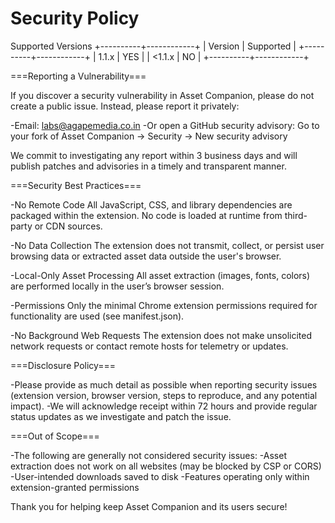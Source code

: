 # Security Policy

Supported Versions
+----------+------------+
| Version  | Supported  |
+----------+------------+
| 1.1.x    |    YES     |
| <1.1.x   |    NO      |
+----------+------------+

===Reporting a Vulnerability===

If you discover a security vulnerability in Asset Companion, please do not create a public issue. Instead, please report it privately:

-Email: labs@agapemedia.co.in
-Or open a GitHub security advisory:
Go to your fork of Asset Companion → Security → New security advisory

We commit to investigating any report within 3 business days and will publish patches and advisories in a timely and transparent manner.

===Security Best Practices===

-No Remote Code
All JavaScript, CSS, and library dependencies are packaged within the extension. No code is loaded at runtime from third-party or CDN sources.

-No Data Collection
The extension does not transmit, collect, or persist user browsing data or extracted asset data outside the user's browser.

-Local-Only Asset Processing
All asset extraction (images, fonts, colors) are performed locally in the user’s browser session.

-Permissions
Only the minimal Chrome extension permissions required for functionality are used (see manifest.json).

-No Background Web Requests
The extension does not make unsolicited network requests or contact remote hosts for telemetry or updates.

===Disclosure Policy===

-Please provide as much detail as possible when reporting security issues (extension version, browser version, steps to reproduce, and any potential impact).
-We will acknowledge receipt within 72 hours and provide regular status updates as we investigate and patch the issue.

===Out of Scope===

-The following are generally not considered security issues:
-Asset extraction does not work on all websites (may be blocked by CSP or CORS)
-User-intended downloads saved to disk
-Features operating only within extension-granted permissions

Thank you for helping keep Asset Companion and its users secure!
